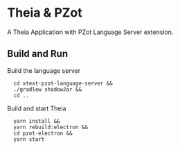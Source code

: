# Theia & PZot

A Theia Application with PZot Language Server extension.

## Build and Run

Build the language server
```
  cd xtext-pzot-language-server &&
  ./gradlew shadowJar &&
  cd ..
```

Build and start Theia
```
  yarn install && 
  yarn rebuild:electron &&
  cd pzot-electron &&
  yarn start
```

